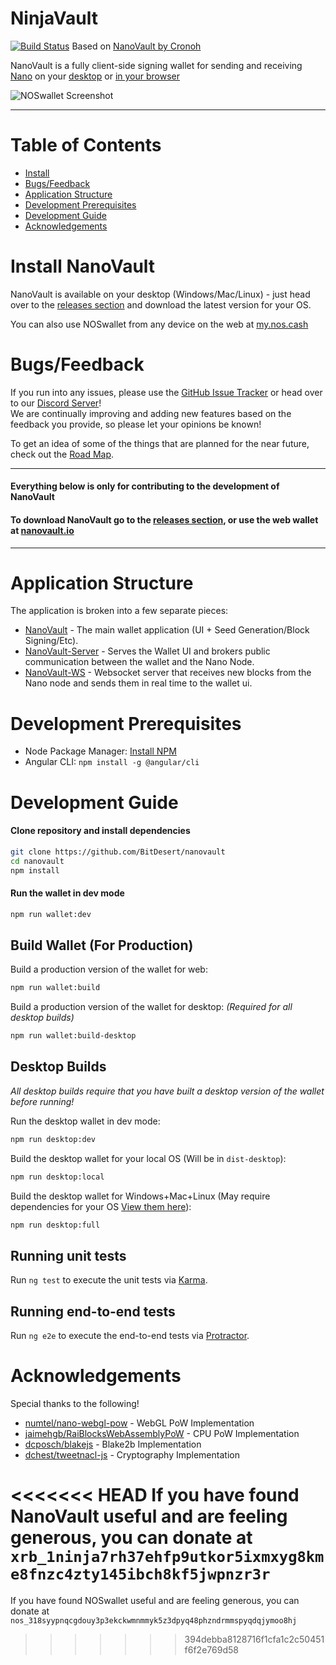 # NinjaVault
[![Build Status](https://travis-ci.org/BitDesert/NinjaVault.svg?branch=master)](https://travis-ci.org/BitDesert/NinjaVault)
Based on [NanoVault by Cronoh](https://github.com/cronoh/nanovault)

NanoVault is a fully client-side signing wallet for sending and receiving [Nano](https://github.com/nanocurrency/raiblocks) 
on your [desktop](https://github.com/BitDesert/nanovault/releases) or [in your browser](https://nanovault.io)

![NOSwallet Screenshot](https://s3-us-west-2.amazonaws.com/my.nos.cash/NOSwallet-Preview.png)
___

# Table of Contents
* [Install](#install-noswallet)
* [Bugs/Feedback](#bugsfeedback)
* [Application Structure](#application-structure)
* [Development Prerequisites](#development-prerequisites)
* [Development Guide](#development-guide)
* [Acknowledgements](#acknowledgements)


# Install NanoVault
NanoVault is available on your desktop (Windows/Mac/Linux) - just head over to the [releases section](https://github.com/BitDesert/nanovault/releases) and download the latest version for your OS.

You can also use NOSwallet from any device on the web at [my.nos.cash](https://my.nos.cash)


# Bugs/Feedback
If you run into any issues, please use the [GitHub Issue Tracker](https://github.com/BitDesert/nanovault/issues) or head over to our [Discord Server](https://discord.gg/kCeAuJM)!  
We are continually improving and adding new features based on the feedback you provide, so please let your opinions be known!

To get an idea of some of the things that are planned for the near future, check out the [Road Map](https://github.com/BitDesert/nanovault/wiki/Road-Map).

___

#### Everything below is only for contributing to the development of NanoVault
#### To download NanoVault go to the [releases section](https://github.com/BitDesert/nanovault/releases), or use the web wallet at [nanovault.io](https://nanovault.io)

___

# Application Structure

The application is broken into a few separate pieces:

- [NanoVault](https://github.com/BitDesert/nanovault) - The main wallet application (UI + Seed Generation/Block Signing/Etc).
- [NanoVault-Server](https://github.com/BitDesert/nanovault-server) - Serves the Wallet UI and brokers public communication between the wallet and the Nano Node.
- [NanoVault-WS](https://github.com/BitDesert/nanovault-ws) - Websocket server that receives new blocks from the Nano node and sends them in real time to the wallet ui.


# Development Prerequisites
- Node Package Manager: [Install NPM](https://www.npmjs.com/get-npm)
- Angular CLI: `npm install -g @angular/cli`


# Development Guide
#### Clone repository and install dependencies
```bash
git clone https://github.com/BitDesert/nanovault
cd nanovault
npm install
```

#### Run the wallet in dev mode
```bash
npm run wallet:dev
```

## Build Wallet (For Production)
Build a production version of the wallet for web:
```bash
npm run wallet:build
```

Build a production version of the wallet for desktop: *(Required for all desktop builds)*
```bash
npm run wallet:build-desktop
```

## Desktop Builds

*All desktop builds require that you have built a desktop version of the wallet before running!*

Run the desktop wallet in dev mode:
```bash
npm run desktop:dev
```

Build the desktop wallet for your local OS (Will be in `dist-desktop`):
```bash
npm run desktop:local
```

Build the desktop wallet for Windows+Mac+Linux (May require dependencies for your OS [View them here](https://www.electron.build/multi-platform-build)):
```bash
npm run desktop:full
```

## Running unit tests

Run `ng test` to execute the unit tests via [Karma](https://karma-runner.github.io).

## Running end-to-end tests

Run `ng e2e` to execute the end-to-end tests via [Protractor](http://www.protractortest.org/).

# Acknowledgements
Special thanks to the following!
- [numtel/nano-webgl-pow](https://github.com/numtel/nano-webgl-pow) - WebGL PoW Implementation
- [jaimehgb/RaiBlocksWebAssemblyPoW](https://github.com/jaimehgb/RaiBlocksWebAssemblyPoW) - CPU PoW Implementation
- [dcposch/blakejs](https://github.com/dcposch/blakejs) - Blake2b Implementation
- [dchest/tweetnacl-js](https://github.com/dchest/tweetnacl-js) - Cryptography Implementation

<<<<<<< HEAD
If you have found NanoVault useful and are feeling generous, you can donate at `xrb_1ninja7rh37ehfp9utkor5ixmxyg8kme8fnzc4zty145ibch8kf5jwpnzr3r`
=======
If you have found NOSwallet useful and are feeling generous, you can donate at `nos_318syypnqcgdouy3p3ekckwmnmmyk5z3dpyq48phzndrmmspyqdqjymoo8hj`
>>>>>>> 394debba8128716f1cfa1c2c50451f6f2e769d58
